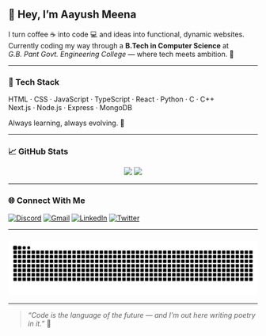 ## 👋 Hey, I’m Aayush Meena

I turn coffee ☕ into code 💻 and ideas into functional, dynamic websites.  
Currently coding my way through a **B.Tech in Computer Science** at  
_G.B. Pant Govt. Engineering College_ — where tech meets ambition. 🚀

---

### 🔧 Tech Stack
HTML · CSS · JavaScript · TypeScript · React · Python · C · C++  
Next.js · Node.js · Express · MongoDB  

Always learning, always evolving. 🚧

---

### 📈 GitHub Stats

<div align="center">
  <img src="https://github-readme-stats.vercel.app/api?username=Am730-byte&show_icons=true&include_all_commits=true&count_private=true&theme=dracula&hide_border=false" height="150" />
  <img src="https://github-readme-stats.vercel.app/api/top-langs?username=Am730-byte&layout=compact&langs_count=5&theme=dracula&hide_border=false" height="150" />
</div>

---

### 🌐 Connect With Me

[![Discord](https://img.shields.io/static/v1?message=Discord&logo=discord&label=&color=7289DA&logoColor=white&style=for-the-badge)](http://discord.com/users/759670688985907200)
[![Gmail](https://img.shields.io/static/v1?message=Gmail&logo=gmail&label=&color=D14836&logoColor=white&style=for-the-badge)](mailto:aayush.meena2006@gmail.com)
[![LinkedIn](https://img.shields.io/static/v1?message=LinkedIn&logo=linkedin&label=&color=0077B5&logoColor=white&style=for-the-badge)](https://www.linkedin.com/in/aayush-meena-131a09325/)
[![Twitter](https://img.shields.io/static/v1?message=Twitter&logo=twitter&label=&color=1DA1F2&logoColor=white&style=for-the-badge)](https://x.com/AAYUSHM42844354)

---

### 

<img src="https://raw.githubusercontent.com/Am730-byte/Am730-byte/output/snake.svg" alt="Snake animation" />

---

> _“Code is the language of the future — and I’m out here writing poetry in it.”_ 🌌
